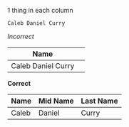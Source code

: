 1 thing in each column

`Caleb Daniel Curry`

*Incorrect*

| Name    |     |
| --- | --- |
|Caleb Daniel Curry|     |


**Correct**

| Name  | Mid Name | Last Name |
| ------ | ------ | ----- |
| Caleb | Daniel  | Curry      |